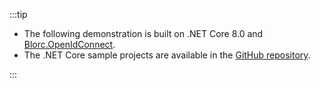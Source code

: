 :::tip

- The following demonstration is built on .NET Core 8.0 and [Blorc.OpenIdConnect](https://github.com/WildGums/Blorc.OpenIdConnect).
- The .NET Core sample projects are available in the [GitHub repository](https://github.com/logto-io/csharp).

:::
